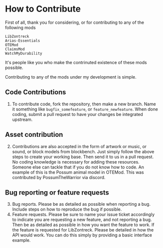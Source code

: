 How to Contribute
=====

First of all, thank you for considering, or for contributing to any of the following mods
```
LibZontreck
Arias-Essentials
OTEMod
ClaimsMod
WatchMyDurability
```

It's people like you who make the contrinuted existence of these mods possible.

Contributing to any of the mods under my development is simple.

Code Contributions
---
1) To contribute code, fork the repository, then make a new branch. Name it something like `bugfix_somefeature`, or `feature_newfeature`. When done coding, submit a pull request to have your changes be integrated upstream.

Asset contribution
----
2) Contributions are also accepted in the form of artwork or music, or sound, or block models from blockbench. Just simply follow the above steps to create your working base. Then send it to us in a pull request. No coding knowledge is necessary for adding these resources. Someone else can tackle that if you do not know how to code. An example of this is the Possum animal model in OTEMod. This was contributed by PossumTheWarrior via discord.

Bug reporting or feature requests
----
3) Bug reports. Please be as detailed as possible when reporting a bug. Include steps on how to reproduce the bug if possible.
4) Feature requests. Please be sure to name your issue ticket accordingly to indicate you are requesting a new feature, and not reporting a bug. Then be as detailed as possible in how you want the feature to work. If the feature is requested for LibZontreck. Please be detailed in how the API would work. You can do this simply by providing a basic interface example.